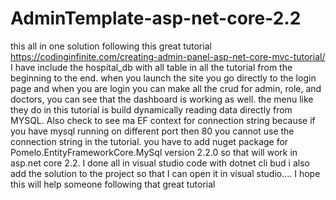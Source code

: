 # AdminTemplate-asp-net-core-2.2
this all in one solution following this great tutorial https://codinginfinite.com/creating-admin-panel-asp-net-core-mvc-tutorial/
I have include the hospital_db with all table in all the tutorial from the beginning to the end. when you launch the site you go directly to the login page and when you are login you can make all the crud for admin, role, and doctors, you can see that the dashboard is working as well. the menu like they do in this tutorial is build dynamically reading data directly from MYSQL.
Also check to see ma  EF context for connection string because if you have mysql running on different port then 80 you cannot use the connection string in the tutorial. you have to add nuget package for Pomelo.EntityFrameworkCore.MySql version 2.2.0 so that will work in asp.net core 2.2. I done all in visual studio code with dotnet cli bud i also add the solution to the project so that I can open it in visual studio.... I hope this will help someone following that great tutorial
